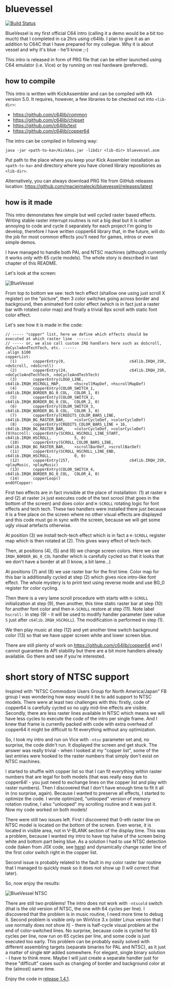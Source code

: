 # bluevessel

[![Build Status](https://travis-ci.org/maciejmalecki/bluevessel.svg?branch=master)](https://travis-ci.org/maciejmalecki/bluevessel)

BlueVessel is my first official C64 intro (calling it a demo would be a bit too much) that I completed in ca 2hrs using c64lib. I plan to 
give it as an addition to C64C that I have prepared for my collegue. Why it is about vessel and why it's blue - he'll know ;-)

This intro is released in form of PRG file that can be either launched using C64 emulator (i.e. Vice) or by running on real hardware 
(preferred).

## how to compile

This intro is written with KickAssembler and can be compiled with KA version 5.0. It requires, however, a few libraries to be checked out into `<lib-dir>`:
* https://github.com/c64lib/common
* https://github.com/c64lib/chipset
* https://github.com/c64lib/text
* https://github.com/c64lib/copper64

The intro can be compiled in following way:
```
java -jar <path-to-ka>/KickAss.jar -libdir <lib-dir> bluevessel.asm
```
Put path to the place where you keep your Kick Assembler installation as `<path-to-ka>` and directory where you have cloned library repositiories as `<lib-dir>`.

Alternatively, you can always download PRG file from GitHub releases location: https://github.com/maciejmalecki/bluevessel/releases/latest

## how is it made

This intro demonstates few simple but well cycled raster based effects. Writing stable raster interrupt routines is not a big deal but it is rather annoying to code and cycle it separately for each project I'm going to develop, therefore I have written copper64 library that, in the future, will do the job for most common effects you'll need for games, intros or even simple demos.

I have managed to handle both PAL and NTSC machines (although currently it works only with 65 cycle models). The whole story is described in last chapter of this README.

Let's look at the screen:

![BlueVessel](bluevessel.png)

From top to bottom we see: tech tech effect (shallow one using just scroll X register) on the "picture", then 3 color switches going across border and background, then animated font color effect (which is in fact just a raster bar with rotated color map) and finally a trivial 8px scroll with static font color effect.

Let's see how it is made in the code:
```(assembler)
// ----- "copper" list, here we define which effects should be executed at which raster line  ------
// ----- or, we also call custom IRQ handlers here such as doScroll, doCycleAndTechTech, etc. ------
.align $100
copperList:
  (1)       copperEntry(0,                            c64lib.IRQH_JSR,              <doScroll, >doScroll)
  (2)       copperEntry(24,                           c64lib.IRQH_JSR,              <doCycleAndTechTech, >doCycleAndTechTech)
  (3)       copperEntry(LOGO_LINE,                    c64lib.IRQH_HSCROLL_MAP,      <hscrollMapDef, >hscrollMapDef)
  (4)       copperEntry(COLOR_SWITCH_1,               c64lib.IRQH_BORDER_BG_0_COL,  COLOR_1, 0)
  (5)       copperEntry(COLOR_SWITCH_2,               c64lib.IRQH_BORDER_BG_0_COL,  COLOR_2, 0)
  (6)       copperEntry(COLOR_SWITCH_3,               c64lib.IRQH_BORDER_BG_0_COL,  COLOR_3, 0)
  (7)       copperEntry(CREDITS_COLOR_BARS_LINE,      c64lib.IRQH_BG_RASTER_BAR,    <colorCycleDef, >colorCycleDef)
  (8)       copperEntry(CREDITS_COLOR_BARS_LINE + 16, c64lib.IRQH_BG_RASTER_BAR,    <colorCycleDef, >colorCycleDef)
(9)hscroll: copperEntry(SCROLL_HSCROLL_LINE_START,    c64lib.IRQH_HSCROLL,          5, 0)
  (10)      copperEntry(SCROLL_COLOR_BARS_LINE,       c64lib.IRQH_BG_RASTER_BAR,    <scrollBarDef, >scrollBarDef)
  (11)      copperEntry(SCROLL_HSCROLL_LINE_END,      c64lib.IRQH_HSCROLL,          0, 0)
  (12)      copperEntry(257,                          c64lib.IRQH_JSR,              <playMusic, >playMusic)
  (13)      copperEntry(COLOR_SWITCH_4,               c64lib.IRQH_BORDER_BG_0_COL,  COLOR_4, 0)
  (14)      copperLoop()
endOfCopper:
```

First two effects are in fact invisible at the place of installation: (1) at raster `0` and (2) at raster `24` just executes code of the text scrool (that goes in the bottom of the screen) and does color and `H-SCROLL` rotating logic for font effects and tech tech. These two handlers were installed there just because it is a free place on the screen where no other visual effects are displayed and this code must go in sync with the screen, because we will get some ugly visual artefacts otherwise.

At position (3) we install tech-tech effect which is in fact a `H-SCROLL` register map which is then rotated at (2). This gives wavy effect of tech-tech.

Then, at positions (4), (5) and (6) we change screen colors. Here we use `IRQH_BORDER_BG_0_COL` handler which is carefully cycled so that it looks that we don't have a border at all (I know, a bit lame...)

At positions (7) and (8) we use raster bar for the first time. Color map for this bar is additionally cycled at step (2) which gives nice intro-like font effect. The whole mystery is to print text using reverse mode and use BG_0 register for color cycling.

Then there is a very lame scroll procedure with starts with `H-SCROLL` initialization at step (9), then another, this time static raster bar at step (10) for another font color and then `H-SCROLL` restore at step (11). Note label `hscroll:` in step (9) - it will be used to modify handler parameter (see value `5` just after `c64lib.IRQH_HSCROLL`). The modification is performed in step (1).

We then play music at step (12) and yet another time switch background color (13) so that we have upper screen white and lower screen blue.

There are still plenty of work on https://github.com/c64lib/copper64 and I cannot guarantee its API stability but there are a bit more handlers already available. Go there and see if you're interested.

# short story of NTSC support

Inspired with "NTSC Commodore Users Group for North America/Japan" FB group I was wondering how easy would it be to add support to NTSC models. There were at least two challenges with this: firstly, code of copper64 is carefully cycled so no ugly mid-line effects are visible. Secondly, there are less raster lines available in NTSC which means we will have less cycles to execute the code of the intro per single frame. And I knew that frame is currently packed with code with extra overhead of copper64 it might be difficult to fit everything without any optimization.

So, I took my intro and run on Vice with `-ntsc` parameter set and, no surprise, the code didn't run. It displayed the screen and get stuck. The answer was really trivial - when I looked at my "copper list", some of the last entries were hooked to the raster numbers that simply don't exist on NTSC machines.

I started to shuffle with copper list so that I can fit everything within raster numbers that are legal for both models (that was really easy due to copper64! - you just need to exchange lines on the copper list and play with raster numbers). Then I discovered that I don't have enough time to fit it all in (no surprise, again). Because I wanted to preserve all effects, I started to optimize the code. I wrote optimized, "unlooped" version of memory rotation routine, I also "unlooped" my scrolling routine and it was just it. Now my code worked on both models!

There were still two issues left. First I discovered that 0-eth raster line on NTSC model is located on the bottom of the screen. Even worse, it is located in visible area, not in V-BLANK section of the display time. This was a problem, because I wanted my intro to have top halve of the screen being white and bottom part being blue. As a solution I had to use NTSC detection code (taken from J0X code, see [here](http://codebase64.org/doku.php?id=base:detect_pal_ntsc)) and dynamically change raster line of the first color switch right in the copper list.

Second issue is probably related to the fault in my color raster bar routine that I managed to quickly mask so it does not show up (I will correct that later).

So, now enjoy the results:

![BlueVessel NTSC](bluevessel-ntsc.png)

There are still two problems! The intro does not work with `-ntscold` switch (that is the old version of NTSC, the one with 64 cycles per line). I discovered that the problem is in music routine, I need more time to debug it. Second problem is visible only on WinVice 3.x (older Linux version that I use normally does not show it) - there is half-cycle visual problem at the end of color-switched lines. No surprise, because code is cycled for 63 cycles per line, now run on 65 cycles per line, and some code is just executed too early. This problem can be probably easily solved with different assembling targets (separate binaries for PAL and NTSC), as it just a matter of single `NOP` added somewhere. For elegant, single binary solution - I have to think more. Maybe I will just create a separate handler just for these "difficult" cases such as changing of border and background color at the (almost) same time.

Enjoy the code in [release 1.4.1](https://github.com/maciejmalecki/bluevessel/releases/tag/1.4.1).
